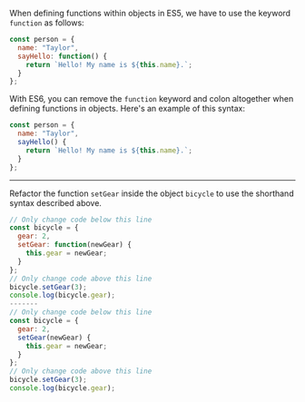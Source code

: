 When defining functions within objects in ES5, we have to use the keyword `function` as follows:

```jsx
const person = {
  name: "Taylor",
  sayHello: function() {
    return `Hello! My name is ${this.name}.`;
  }
};
```

With ES6, you can remove the `function` keyword and colon altogether when defining functions in objects. Here's an example of this syntax:

```jsx
const person = {
  name: "Taylor",
  sayHello() {
    return `Hello! My name is ${this.name}.`;
  }
};
```

---

Refactor the function `setGear` inside the object `bicycle` to use the shorthand syntax described above.

```jsx
// Only change code below this line
const bicycle = {
  gear: 2,
  setGear: function(newGear) {
    this.gear = newGear;
  }
};
// Only change code above this line
bicycle.setGear(3);
console.log(bicycle.gear);
-------
// Only change code below this line
const bicycle = {
  gear: 2,
  setGear(newGear) {
    this.gear = newGear;
  }
};
// Only change code above this line
bicycle.setGear(3);
console.log(bicycle.gear);
```